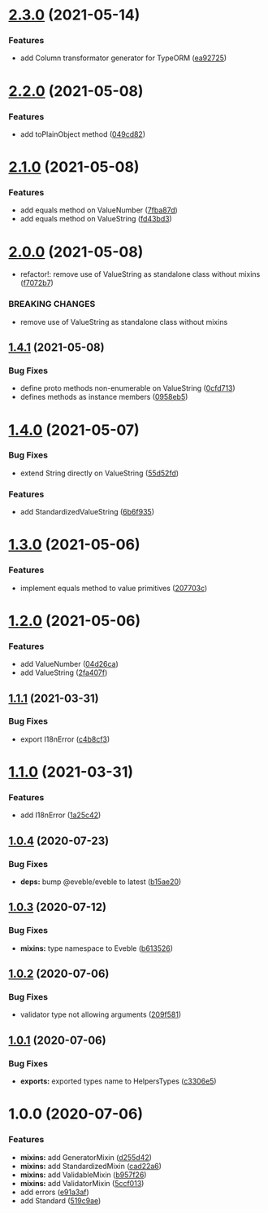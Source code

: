 # [2.3.0](https://github.com/eveble/types-helpers/compare/v2.2.0...v2.3.0) (2021-05-14)


### Features

* add Column transformator generator for TypeORM ([ea92725](https://github.com/eveble/types-helpers/commit/ea92725efb736e2fcda3fb339d63a89c8cea40bf))

# [2.2.0](https://github.com/eveble/types-helpers/compare/v2.1.0...v2.2.0) (2021-05-08)


### Features

* add toPlainObject method ([049cd82](https://github.com/eveble/types-helpers/commit/049cd8276bde5c216c35ccb483db507fab8c666d))

# [2.1.0](https://github.com/eveble/types-helpers/compare/v2.0.0...v2.1.0) (2021-05-08)


### Features

* add equals method on ValueNumber ([7fba87d](https://github.com/eveble/types-helpers/commit/7fba87d300a63bb42100d56499e7a68077415bf0))
* add equals method on ValueString ([fd43bd3](https://github.com/eveble/types-helpers/commit/fd43bd33f2336bb7bc57a5a3502fc5f7c6639c59))

# [2.0.0](https://github.com/eveble/types-helpers/compare/v1.4.1...v2.0.0) (2021-05-08)


* refactor!: remove use of ValueString as standalone class without mixins ([f7072b7](https://github.com/eveble/types-helpers/commit/f7072b7b547a0d1da0e71424f4571c8ebd6a8e2e))


### BREAKING CHANGES

* remove use of ValueString as standalone class without mixins

## [1.4.1](https://github.com/eveble/types-helpers/compare/v1.4.0...v1.4.1) (2021-05-08)


### Bug Fixes

* define proto methods non-enumerable on ValueString ([0cfd713](https://github.com/eveble/types-helpers/commit/0cfd713378c01cda8ac134067efb21c8e66f91f5))
* defines methods as instance members ([0958eb5](https://github.com/eveble/types-helpers/commit/0958eb5460d40db046c899463f66e25cf9965718))

# [1.4.0](https://github.com/eveble/types-helpers/compare/v1.3.0...v1.4.0) (2021-05-07)


### Bug Fixes

* extend String directly on ValueString ([55d52fd](https://github.com/eveble/types-helpers/commit/55d52fdea1e8d6dc09abfbeb9ee3738358668788))


### Features

* add StandardizedValueString ([6b6f935](https://github.com/eveble/types-helpers/commit/6b6f9357959abb0208e936f64151751a342b935c))

# [1.3.0](https://github.com/eveble/types-helpers/compare/v1.2.0...v1.3.0) (2021-05-06)


### Features

* implement equals method to value primitives ([207703c](https://github.com/eveble/types-helpers/commit/207703c494b28804b6a528203c25c83251bbbea3))

# [1.2.0](https://github.com/eveble/types-helpers/compare/v1.1.1...v1.2.0) (2021-05-06)


### Features

* add ValueNumber ([04d26ca](https://github.com/eveble/types-helpers/commit/04d26ca94a27c546276536d3fb670f85dd138b0f))
* add ValueString ([2fa407f](https://github.com/eveble/types-helpers/commit/2fa407f848c00d1fcd70e2db67e70d191c1b91e7))

## [1.1.1](https://github.com/eveble/types-helpers/compare/v1.1.0...v1.1.1) (2021-03-31)


### Bug Fixes

* export I18nError ([c4b8cf3](https://github.com/eveble/types-helpers/commit/c4b8cf370b78295506c6f3cc99ecefb257a43a5f))

# [1.1.0](https://github.com/eveble/types-helpers/compare/v1.0.4...v1.1.0) (2021-03-31)


### Features

* add I18nError ([1a25c42](https://github.com/eveble/types-helpers/commit/1a25c42a093b3ef843e79ddc5d04789844f12848))

## [1.0.4](https://github.com/eveble/types-helpers/compare/v1.0.3...v1.0.4) (2020-07-23)


### Bug Fixes

* **deps:** bump @eveble/eveble to latest ([b15ae20](https://github.com/eveble/types-helpers/commit/b15ae208c346e74d28a616fd624f6d3d2029af0e))

## [1.0.3](https://github.com/eveble/types-helpers/compare/v1.0.2...v1.0.3) (2020-07-12)


### Bug Fixes

* **mixins:** type namespace to Eveble ([b613526](https://github.com/eveble/types-helpers/commit/b6135269903fe7aba2545698807c02cf03393925))

## [1.0.2](https://github.com/eveble/types-helpers/compare/v1.0.1...v1.0.2) (2020-07-06)


### Bug Fixes

* validator type not allowing arguments ([209f581](https://github.com/eveble/types-helpers/commit/209f581cad243d4d8a46f580eb149fcd37f7d0dd))

## [1.0.1](https://github.com/eveble/types-helpers/compare/v1.0.0...v1.0.1) (2020-07-06)


### Bug Fixes

* **exports:** exported types name to HelpersTypes ([c3306e5](https://github.com/eveble/types-helpers/commit/c3306e5b6721601086f8e4c7cf9724788a8781cd))

# 1.0.0 (2020-07-06)


### Features

* **mixins:** add GeneratorMixin ([d255d42](https://github.com/eveble/types-helpers/commit/d255d4299c26587cbb05ad6dd5563d569ca54f9a))
* **mixins:** add StandardizedMixin ([cad22a6](https://github.com/eveble/types-helpers/commit/cad22a6ad2870630e5763fffbef5053da5d655f5))
* **mixins:** add ValidableMixin ([b957f26](https://github.com/eveble/types-helpers/commit/b957f260a228e232533f2824592f78fb870c2b31))
* **mixins:** add ValidatorMixin ([5ccf013](https://github.com/eveble/types-helpers/commit/5ccf0139396c4b113ab9461fd0122127c2d4b130))
* add errors ([e91a3af](https://github.com/eveble/types-helpers/commit/e91a3af36682694eab23fe87c98b0d182ee4eea9))
* add Standard ([519c9ae](https://github.com/eveble/types-helpers/commit/519c9ae3712dd710b65ca5eddb8c08be19aeca5a))
